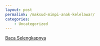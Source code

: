 ```yaml
---
layout: post
permalink: /maksud-mimpi-anak-kelelawar/
categories:
    - Uncategorized
---
```


[Baca Selengkapnya](/06)